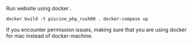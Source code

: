 Run website using docker . 

`docker build -t piscine_php_rush00 .
 docker-compose up
`


If you encounter permission issues, making sure that you are using docker for mac instead of docker-machine.